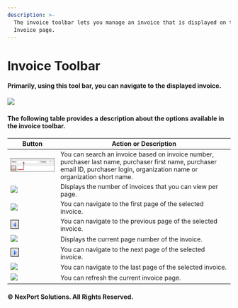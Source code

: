 ```yaml
---
description: >-
  The invoice toolbar lets you manage an invoice that is displayed on the
  Invoice page.
---
```


# Invoice Toolbar

#### Primarily, using this tool bar, you can navigate to the displayed invoice.

![](../../../.gitbook/assets/manage\_invoice\_toolbare5d1.png)

#### The following table provides a description about the options available in the invoice toolbar.

| Button                                                 | Action or Description                                                                                                                                                            |
| ------------------------------------------------------ | -------------------------------------------------------------------------------------------------------------------------------------------------------------------------------- |
| ![](../../../.gitbook/assets/Find.png)                 | You can search an invoice based on invoice number, purchaser last name, purchaser first name, purchaser email ID, purchaser login, organization name or organization short name. |
| ![](../../../.gitbook/assets/display\_invoice181b.png) | Displays the number of invoices that you can view per page.                                                                                                                      |
| ![](../../../.gitbook/assets/First\_Page.png)          | You can navigate to the first page of the selected invoice.                                                                                                                      |
| ![](../../../.gitbook/assets/Previous.png)             | You can navigate to the previous page of the selected invoice.                                                                                                                   |
| ![](../../../.gitbook/assets/Current\_Page.png)        | Displays the current page number of the invoice.                                                                                                                                 |
| ![](../../../.gitbook/assets/Next.png)                 | You can navigate to the next page of the selected invoice.                                                                                                                       |
| ![](../../../.gitbook/assets/Last\_Page.png)           | You can navigate to the last page of the selected invoice.                                                                                                                       |
| ![](../../../.gitbook/assets/Refresh\_1.png)           | You can refresh the current invoice page.                                                                                                                                        |

#### © NexPort Solutions. All Rights Reserved.
